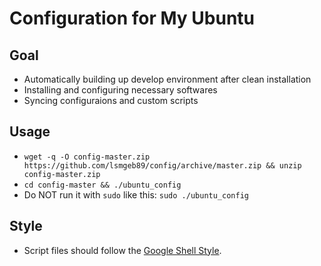 Configuration for My Ubuntu
======

## Goal
- Automatically building up develop environment after clean installation
- Installing and configuring necessary softwares
- Syncing configuraions and custom scripts

## Usage
- `wget -q -O config-master.zip https://github.com/lsmgeb89/config/archive/master.zip && unzip config-master.zip`
- `cd config-master && ./ubuntu_config`
- Do NOT run it with `sudo` like this: `sudo ./ubuntu_config`

## Style
- Script files should follow the [Google Shell Style][].

[Google Shell Style]: http://google-styleguide.googlecode.com/svn/trunk/shell.xml "http://google-styleguide.googlecode.com/svn/trunk/shell.xml"
